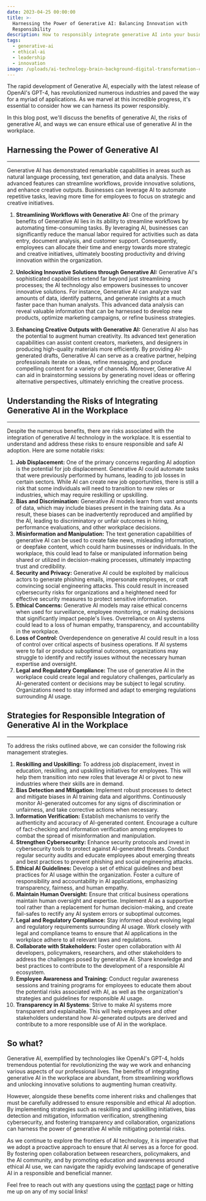 ```yaml
---
date: 2023-04-25 00:00:00
title: >-
  Harnessing the Power of Generative AI: Balancing Innovation with
  Responsibility
description: How to responsibly integrate generative AI into your business
tags:
  - generative-ai
  - ethical-ai
  - leadership
  - innovation
image: /uploads/ai-technology-brain-background-digital-transformation-concept.jpg
---
```

The rapid development of Generative AI, especially with the latest release of OpenAI's GPT-4, has revolutionized numerous industries and paved the way for a myriad of applications. As we marvel at this incredible progress, it's essential to consider how we can harness its power responsibly.

In this blog post, we'll discuss the benefits of generative AI, the risks of generative AI, and ways we can ensure ethical use of generative AI in the workplace.&nbsp;

## Harnessing the Power of Generative AI

---

Generative AI has demonstrated remarkable capabilities in areas such as natural language processing, text generation, and data analysis. These advanced features can streamline workflows, provide innovative solutions, and enhance creative outputs. Businesses can leverage AI to automate repetitive tasks, leaving more time for employees to focus on strategic and creative initiatives.

1. **Streamlining Workflows with Generative AI:** One of the primary benefits of Generative AI lies in its ability to streamline workflows by automating time-consuming tasks. By leveraging AI, businesses can significantly reduce the manual labor required for activities such as data entry, document analysis, and customer support. Consequently, employees can allocate their time and energy towards more strategic and creative initiatives, ultimately boosting productivity and driving innovation within the organization.

2. **Unlocking Innovative Solutions through Generative AI:**&nbsp;Generative AI's sophisticated capabilities extend far beyond just streamlining processes; the AI technology also empowers businesses to uncover innovative solutions. For instance, Generative AI can analyze vast amounts of data, identify patterns, and generate insights at a much faster pace than human analysts. This advanced data analysis can reveal valuable information that can be harnessed to develop new products, optimize marketing campaigns, or refine business strategies.
3. **Enhancing Creative Outputs with Generative AI:**&nbsp;Generative AI also has the potential to augment human creativity. Its advanced text generation capabilities can assist content creators, marketers, and designers in producing high-quality materials more efficiently. By providing AI-generated drafts, Generative AI can serve as a creative partner, helping professionals iterate on ideas, refine messaging, and produce compelling content for a variety of channels. Moreover, Generative AI can aid in brainstorming sessions by generating novel ideas or offering alternative perspectives, ultimately enriching the creative process.

## Understanding the Risks of Integrating Generative AI in the Workplace

---

Despite the numerous benefits, there are risks associated with the integration of generative AI technology in the workplace. It is essential to understand and address these risks to ensure responsible and safe AI adoption. Here are some notable risks:

1. **Job Displacement:**&nbsp;One of the primary concerns regarding AI adoption is the potential for job displacement. Generative AI could automate tasks that were previously performed by humans, leading to job losses in certain sectors. While AI can create new job opportunities, there is still a risk that some individuals will need to transition to new roles or industries, which may require reskilling or upskilling.
2. **Bias and Discrimination:**&nbsp;Generative AI models learn from vast amounts of data, which may include biases present in the training data. As a result, these biases can be inadvertently reproduced and amplified by the AI, leading to discriminatory or unfair outcomes in hiring, performance evaluations, and other workplace decisions.
3. **Misinformation and Manipulation:**&nbsp;The text generation capabilities of generative AI can be used to create fake news, misleading information, or deepfake content, which could harm businesses or individuals. In the workplace, this could lead to false or manipulated information being shared or utilized in decision-making processes, ultimately impacting trust and credibility.
4. **Security and Privacy:**&nbsp;Generative AI could be exploited by malicious actors to generate phishing emails, impersonate employees, or craft convincing social engineering attacks. This could result in increased cybersecurity risks for organizations and a heightened need for effective security measures to protect sensitive information.
5. **Ethical Concerns:**&nbsp;Generative AI models may raise ethical concerns when used for surveillance, employee monitoring, or making decisions that significantly impact people's lives. Overreliance on AI systems could lead to a loss of human empathy, transparency, and accountability in the workplace.
6. **Loss of Control:**&nbsp;Overdependence on generative AI could result in a loss of control over critical aspects of business operations. If AI systems were to fail or produce suboptimal outcomes, organizations may struggle to identify and rectify issues without the necessary human expertise and oversight.
7. **Legal and Regulatory Compliance:**&nbsp;The use of generative AI in the workplace could create legal and regulatory challenges, particularly as AI-generated content or decisions may be subject to legal scrutiny. Organizations need to stay informed and adapt to emerging regulations surrounding AI usage.

## Strategies for Responsible Integration of Generative AI in the Workplace

---

To address the risks outlined above, we can consider the following risk management strategies.&nbsp;

1. **Reskilling and Upskilling:** To address job displacement, invest in education, reskilling, and upskilling initiatives for employees. This will help them transition into new roles that leverage AI or pivot to new industries where their skills are in demand.
2. **Bias Detection and Mitigation:** Implement robust processes to detect and mitigate biases in AI training data and algorithms. Continuously monitor AI-generated outcomes for any signs of discrimination or unfairness, and take corrective actions when necessary.
3. **Information Verification:** Establish mechanisms to verify the authenticity and accuracy of AI-generated content. Encourage a culture of fact-checking and information verification among employees to combat the spread of misinformation and manipulation.
4. **Strengthen Cybersecurity:** Enhance security protocols and invest in cybersecurity tools to protect against AI-generated threats. Conduct regular security audits and educate employees about emerging threats and best practices to prevent phishing and social engineering attacks.
5. **Ethical AI Guidelines:** Develop a set of ethical guidelines and best practices for AI usage within the organization. Foster a culture of responsibility and accountability in AI applications, emphasizing transparency, fairness, and human empathy.
6. **Maintain Human Oversight:** Ensure that critical business operations maintain human oversight and expertise. Implement AI as a supportive tool rather than a replacement for human decision-making, and create fail-safes to rectify any AI system errors or suboptimal outcomes.
7. **Legal and Regulatory Compliance:** Stay informed about evolving legal and regulatory requirements surrounding AI usage. Work closely with legal and compliance teams to ensure that AI applications in the workplace adhere to all relevant laws and regulations.
8. **Collaborate with Stakeholders:** Foster open collaboration with AI developers, policymakers, researchers, and other stakeholders to address the challenges posed by generative AI. Share knowledge and best practices to contribute to the development of a responsible AI ecosystem.
9. **Employee Awareness and Training:** Conduct regular awareness sessions and training programs for employees to educate them about the potential risks associated with AI, as well as the organization's strategies and guidelines for responsible AI usage.
10. **Transparency in AI Systems**\: Strive to make AI systems more transparent and explainable. This will help employees and other stakeholders understand how AI-generated outputs are derived and contribute to a more responsible use of AI in the workplace.

## So what?

Generative AI, exemplified by technologies like OpenAI's GPT-4, holds tremendous potential for revolutionizing the way we work and enhancing various aspects of our professional lives. The benefits of integrating generative AI in the workplace are abundant, from streamlining workflows and unlocking innovative solutions to augmenting human creativity.

However, alongside these benefits come inherent risks and challenges that must be carefully addressed to ensure responsible and ethical AI adoption. By implementing strategies such as reskilling and upskilling initiatives, bias detection and mitigation, information verification, strengthening cybersecurity, and fostering transparency and collaboration, organizations can harness the power of generative AI while mitigating potential risks.

As we continue to explore the frontiers of AI technology, it is imperative that we adopt a proactive approach to ensure that AI serves as a force for good. By fostering open collaboration between researchers, policymakers, and the AI community, and by promoting education and awareness around ethical AI use, we can navigate the rapidly evolving landscape of generative AI in a responsible and beneficial manner.

Feel free to reach out with any questions using the&nbsp;[contact](https://zakraicik.xyz/contact/)&nbsp;page or hitting me up on any of my social links!